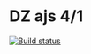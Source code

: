 # DZ ajs 4/1

[![Build status](https://ci.appveyor.com/api/projects/status/u19jfj6fhiaifnr4?svg=true)](https://ci.appveyor.com/project/Volivanmail/ajs-dz-4-1-from-the-template)